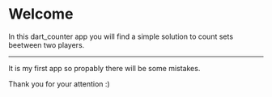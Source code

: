 # Welcome

In this dart_counter app you will find a simple solution to count sets beetween two players. 

_____
It is my first app so propably there will be some mistakes. 

Thank you for your attention :)
